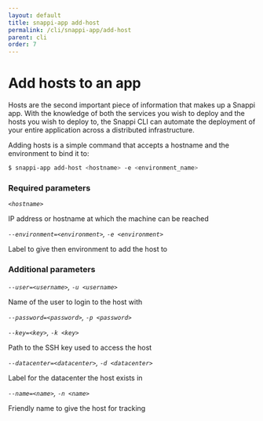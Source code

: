 ```yaml
---
layout: default
title: snappi-app add-host
permalink: /cli/snappi-app/add-host
parent: cli
order: 7
---
```


# Add hosts to an app
Hosts are the second important piece of information that makes up a Snappi app. With the knowledge of both 
the services you wish to deploy and the hosts you wish to deploy to, the Snappi CLI can automate the deployment of 
your entire application across a distributed infrastructure.

Adding hosts is a simple command that accepts a hostname and the environment to bind it to:

```sh
$ snappi-app add-host <hostname> -e <environment_name>
```

### Required parameters

*`<hostname>`*

IP address or hostname at which the machine can be reached

*`--environment=<environment>`, `-e <environment>`*

Label to give then environment to add the host to

### Additional parameters

*`--user=<username>`, `-u <username>`*

Name of the user to login to the host with

*`--password=<password>`, `-p <password>`*

*`--key=<key>`, `-k <key>`*

Path to the SSH key used to access the host

*`--datacenter=<datacenter>`, `-d <datacenter>`*

Label for the datacenter the host exists in

*`--name=<name>`, `-n <name>`*

Friendly name to give the host for tracking
